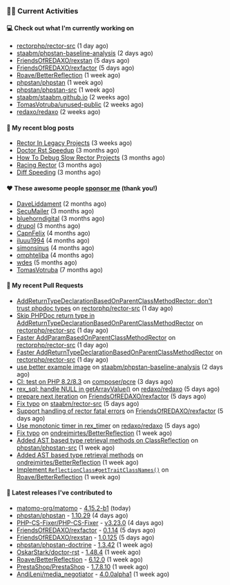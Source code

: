### 👨‍💻 Current Activities


#### 💻 Check out what I'm currently working on

- [rectorphp/rector-src](https://github.com/rectorphp/rector-src) (1 day ago)
- [staabm/phpstan-baseline-analysis](https://github.com/staabm/phpstan-baseline-analysis) (2 days ago)
- [FriendsOfREDAXO/rexstan](https://github.com/FriendsOfREDAXO/rexstan) (5 days ago)
- [FriendsOfREDAXO/rexfactor](https://github.com/FriendsOfREDAXO/rexfactor) (5 days ago)
- [Roave/BetterReflection](https://github.com/Roave/BetterReflection) (1 week ago)
- [phpstan/phpstan](https://github.com/phpstan/phpstan) (1 week ago)
- [phpstan/phpstan-src](https://github.com/phpstan/phpstan-src) (1 week ago)
- [staabm/staabm.github.io](https://github.com/staabm/staabm.github.io) (2 weeks ago)
- [TomasVotruba/unused-public](https://github.com/TomasVotruba/unused-public) (2 weeks ago)
- [redaxo/redaxo](https://github.com/redaxo/redaxo) (2 weeks ago)


#### 📜 My recent blog posts

- [Rector In Legacy Projects](https://staabm.github.io/2023/07/23/rector-in-legacy-projects.html) (3 weeks ago)
- [Doctor Rst Speedup](https://staabm.github.io/2023/05/18/doctor-rst-speedup.html) (3 months ago)
- [How To Debug Slow Rector Projects](https://staabm.github.io/2023/05/10/how-to-debug-slow-rector-projects.html) (3 months ago)
- [Racing Rector](https://staabm.github.io/2023/05/06/racing-rector.html) (3 months ago)
- [Diff Speeding](https://staabm.github.io/2023/05/01/diff-speeding.html) (3 months ago)


#### ❤️ These awesome people [sponsor me](https://github.com/sponsors/staabm) (thank you!)

- [DaveLiddament](https://github.com/DaveLiddament) (2 months ago)
- [SecuMailer](https://github.com/SecuMailer) (3 months ago)
- [bluehorndigital](https://github.com/bluehorndigital) (3 months ago)
- [drupol](https://github.com/drupol) (3 months ago)
- [CapnFelix](https://github.com/CapnFelix) (4 months ago)
- [iluuu1994](https://github.com/iluuu1994) (4 months ago)
- [simonsinus](https://github.com/simonsinus) (4 months ago)
- [omphteliba](https://github.com/omphteliba) (4 months ago)
- [wdes](https://github.com/wdes) (5 months ago)
- [TomasVotruba](https://github.com/TomasVotruba) (7 months ago)


#### 🔨 My recent Pull Requests

- [AddReturnTypeDeclarationBasedOnParentClassMethodRector: don&#39;t trust phpdoc types](https://github.com/rectorphp/rector-src/pull/4810) on [rectorphp/rector-src](https://github.com/rectorphp/rector-src) (1 day ago)
- [Skip PHPDoc return type in AddReturnTypeDeclarationBasedOnParentClassMethodRector](https://github.com/rectorphp/rector-src/pull/4809) on [rectorphp/rector-src](https://github.com/rectorphp/rector-src) (1 day ago)
- [Faster AddParamBasedOnParentClassMethodRector](https://github.com/rectorphp/rector-src/pull/4805) on [rectorphp/rector-src](https://github.com/rectorphp/rector-src) (1 day ago)
- [Faster AddReturnTypeDeclarationBasedOnParentClassMethodRector](https://github.com/rectorphp/rector-src/pull/4804) on [rectorphp/rector-src](https://github.com/rectorphp/rector-src) (1 day ago)
- [use better example image](https://github.com/staabm/phpstan-baseline-analysis/pull/130) on [staabm/phpstan-baseline-analysis](https://github.com/staabm/phpstan-baseline-analysis) (2 days ago)
- [CI: test on PHP 8.2/8.3](https://github.com/composer/pcre/pull/17) on [composer/pcre](https://github.com/composer/pcre) (3 days ago)
- [rex_sql: handle NULL in getArrayValue()](https://github.com/redaxo/redaxo/pull/5774) on [redaxo/redaxo](https://github.com/redaxo/redaxo) (5 days ago)
- [prepare next iteration](https://github.com/FriendsOfREDAXO/rexfactor/pull/112) on [FriendsOfREDAXO/rexfactor](https://github.com/FriendsOfREDAXO/rexfactor) (5 days ago)
- [Fix typo](https://github.com/staabm/rector-src/pull/2) on [staabm/rector-src](https://github.com/staabm/rector-src) (5 days ago)
- [Support handling of rector fatal errors](https://github.com/FriendsOfREDAXO/rexfactor/pull/111) on [FriendsOfREDAXO/rexfactor](https://github.com/FriendsOfREDAXO/rexfactor) (5 days ago)
- [Use monotonic timer in rex_timer](https://github.com/redaxo/redaxo/pull/5773) on [redaxo/redaxo](https://github.com/redaxo/redaxo) (5 days ago)
- [Fix typo](https://github.com/ondrejmirtes/BetterReflection/pull/33) on [ondrejmirtes/BetterReflection](https://github.com/ondrejmirtes/BetterReflection) (1 week ago)
- [Added AST based type retrieval methods on ClassReflection](https://github.com/phpstan/phpstan-src/pull/2566) on [phpstan/phpstan-src](https://github.com/phpstan/phpstan-src) (1 week ago)
- [Added AST based type retrieval methods](https://github.com/ondrejmirtes/BetterReflection/pull/32) on [ondrejmirtes/BetterReflection](https://github.com/ondrejmirtes/BetterReflection) (1 week ago)
- [Implement `ReflectionClass#getTraitClassNames()`](https://github.com/Roave/BetterReflection/pull/1362) on [Roave/BetterReflection](https://github.com/Roave/BetterReflection) (1 week ago)


#### 🔭 Latest releases I've contributed to

- [matomo-org/matomo](https://github.com/matomo-org/matomo) - [4.15.2-b1](https://github.com/matomo-org/matomo/releases/tag/4.15.2-b1) (today)
- [phpstan/phpstan](https://github.com/phpstan/phpstan) - [1.10.29](https://github.com/phpstan/phpstan/releases/tag/1.10.29) (4 days ago)
- [PHP-CS-Fixer/PHP-CS-Fixer](https://github.com/PHP-CS-Fixer/PHP-CS-Fixer) - [v3.23.0](https://github.com/PHP-CS-Fixer/PHP-CS-Fixer/releases/tag/v3.23.0) (4 days ago)
- [FriendsOfREDAXO/rexfactor](https://github.com/FriendsOfREDAXO/rexfactor) - [0.1.14](https://github.com/FriendsOfREDAXO/rexfactor/releases/tag/0.1.14) (5 days ago)
- [FriendsOfREDAXO/rexstan](https://github.com/FriendsOfREDAXO/rexstan) - [1.0.125](https://github.com/FriendsOfREDAXO/rexstan/releases/tag/1.0.125) (5 days ago)
- [phpstan/phpstan-doctrine](https://github.com/phpstan/phpstan-doctrine) - [1.3.42](https://github.com/phpstan/phpstan-doctrine/releases/tag/1.3.42) (1 week ago)
- [OskarStark/doctor-rst](https://github.com/OskarStark/doctor-rst) - [1.48.4](https://github.com/OskarStark/doctor-rst/releases/tag/1.48.4) (1 week ago)
- [Roave/BetterReflection](https://github.com/Roave/BetterReflection) - [6.12.0](https://github.com/Roave/BetterReflection/releases/tag/6.12.0) (1 week ago)
- [PrestaShop/PrestaShop](https://github.com/PrestaShop/PrestaShop) - [1.7.8.10](https://github.com/PrestaShop/PrestaShop/releases/tag/1.7.8.10) (1 week ago)
- [AndiLeni/media_negotiator](https://github.com/AndiLeni/media_negotiator) - [4.0.0alpha1](https://github.com/AndiLeni/media_negotiator/releases/tag/4.0.0alpha1) (1 week ago)
